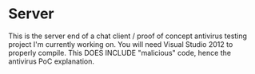 Server
======

This is the server end of a chat client / proof of concept antivirus testing project I'm currently working on. You will need Visual Studio 2012 to properly compile. This DOES INCLUDE "malicious" code, hence the antivirus PoC explanation.
